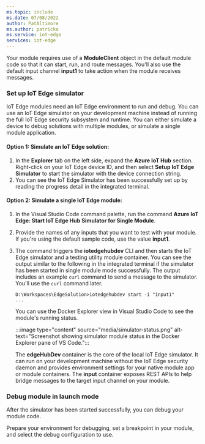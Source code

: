 ```yaml
---
ms.topic: include
ms.date: 07/08/2022
author: PatAltimore
ms.author: patricka
ms.service: iot-edge
services: iot-edge
---
```


Your module requires use of a **ModuleClient** object in the default module code so that it can start, run, and route messages. You'll also use the default input channel **input1** to take action when the module receives messages.

### Set up IoT Edge simulator

IoT Edge modules need an IoT Edge environment to run and debug. You can use an IoT Edge simulator on your development machine instead of running the full IoT Edge security subsystem and runtime. You can either simulate a device to debug solutions with multiple modules, or simulate a single module application.

#### Option 1: Simulate an IoT Edge solution:

1. In the **Explorer** tab on the left side, expand the **Azure IoT Hub** section. Right-click on your IoT Edge device ID, and then select **Setup IoT Edge Simulator** to start the simulator with the device connection string.
1. You can see the IoT Edge Simulator has been successfully set up by reading the progress detail in the integrated terminal.

#### Option 2: Simulate a single IoT Edge module:

1. In the Visual Studio Code command palette, run the command **Azure IoT Edge: Start IoT Edge Hub Simulator for Single Module**.
1. Provide the names of any inputs that you want to test with your module. If you're using the default sample code, use the value **input1**.
1. The command triggers the **iotedgehubdev** CLI and then starts the IoT Edge simulator and a testing utility module container. You can see the output similar to the following in the integrated terminal if the simulator has been started in single module mode successfully. The output includes an example `curl` command to send a message to the simulator. You'll use the `curl` command later.

    ```output
    D:\Workspaces\EdgeSolution>iotedgehubdev start -i "input1"
    ...
    ```

   You can use the Docker Explorer view in Visual Studio Code to see the module's running status.

    :::image type="content" source="media/simulator-status.png" alt-text="Screenshot showing simulator module status in the Docker Explorer pane of VS Code.":::

   The **edgeHubDev** container is the core of the local IoT Edge simulator. It can run on your development machine without the IoT Edge security daemon and provides environment settings for your native module app or module containers. The **input** container exposes REST APIs to help bridge messages to the target input channel on your module.

### Debug module in launch mode

After the simulator has been started successfully, you can debug your module code.

Prepare your environment for debugging, set a breakpoint in your module, and select the debug configuration to use.
